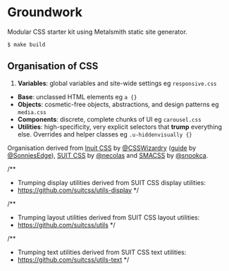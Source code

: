 # Groundwork

Modular CSS starter kit using Metalsmith static site generator.

    $ make build

## Organisation of CSS

1. **Variables**: global variables and site-wide settings eg `responsive.css`
* **Base**: unclassed HTML elements eg `a {}`
* **Objects**: cosmetic-free objects, abstractions, and design patterns eg `media.css`
* **Components**: discrete, complete chunks of UI eg `carousel.css`
* **Utilities**: high-specificity, very explicit selectors that **trump** everything else. Overrides and helper classes eg `.u-hiddenvisually {}`

Organisation derived from [Inuit CSS](https://github.com/inuitcss) by [@CSSWizardry](https://twitter.com/csswizardry) ([guide](https://github.com/SonniesEdge/inuitcss-guide) by [@SonniesEdge](https://twitter.com/sonniesedge)), [SUIT CSS](https://github.com/suitcss/suit) by [@necolas]() and [SMACSS](https://smacss.com/) by [@snookca](https://twitter.com/snookca).

/**
 * Trumping display utilities derived from SUIT CSS display utilities:
 * https://github.com/suitcss/utils-display
 */

 /**
 * Trumping layout utilities derived from SUIT CSS layout utilities:
 * https://github.com/suitcss/utils
 */

/**
 * Trumping text utilities derived from SUIT CSS text utilities:
 * https://github.com/suitcss/utils-text
 */
